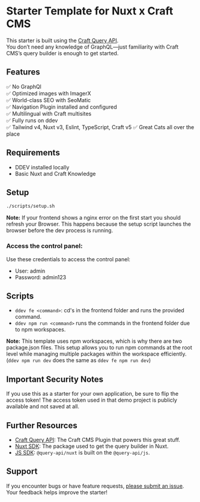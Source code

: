 # Starter Template for Nuxt x Craft CMS

This starter is built using the [Craft Query API](https://samuelreichor.at/libraries/craft-query-api).  
You don’t need any knowledge of GraphQL—just familiarity with Craft CMS’s query builder is enough to get started.

## Features

✅ No GraphQl <br>
✅ Optimized images with ImagerX <br>
✅ World-class SEO with SeoMatic <br>
✅ Navigation Plugin installed and configured <br>
✅ Multilingual with Craft multisites <br>
✅ Fully runs on ddev <br>
✅ Tailwind v4, Nuxt v3, Eslint, TypeScript, Craft v5
✅ Great Cats all over the place

## Requirements

- DDEV installed locally
- Basic Nuxt and Craft Knowledge

## Setup

```bash
./scripts/setup.sh
```

**Note:** If your frontend shows a nginx error on the first start you should refresh your Browser. 
This happens because the setup script launches the browser before the dev process is running. 

### Access the control panel:

Use these credentials to access the control panel:
- User: admin
- Password: admin123

## Scripts

- `ddev fe <command>`: cd's in the frontend folder and runs the provided command.
- `ddev npm run <command>` runs the commands in the frontend folder due to npm workspaces.

**Note:** This template uses npm workspaces, which is why there are two package.json files. 
This setup allows you to run npm commands at the root level while managing multiple packages 
within the workspace efficiently. (`ddev npm run dev` does the same as `ddev fe npm run dev`)

## Important Security Notes

If you use this as a starter for your own application, be sure to flip the access token! The access token used in that 
demo project is publicly available and not saved at all.

## Further Resources

- [Craft Query API](https://samuelreichor.at/libraries/craft-query-api): The Craft CMS Plugin that powers this great stuff.
- [Nuxt SDK](https://samuelreichor.at/libraries/nuxt-craftcms): The package used to get the query builder in Nuxt.
- [JS SDK](https://samuelreichor.at/libraries/js-craftcms-api): `@query-api/nuxt` is built on the `@query-api/js`.


## Support

If you encounter bugs or have feature requests, [please submit an issue](/../../issues/new). Your feedback helps improve the starter!

